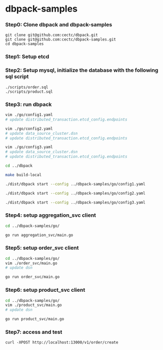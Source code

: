 # dbpack-samples

### Step0: Clone dbpack and dbpack-samples
```shell
git clone git@github.com:cectc/dbpack.git
git clone git@github.com:cectc/dbpack-samples.git
cd dbpack-samples
```

### Step1: Setup etcd

### Step2: Setup mysql, initialize the database with the following sql script
```
./scripts/order.sql
./scripts/product.sql
```

### Step3: run dbpack
```bash
vim ./go/config1.yaml
# update distributed_transaction.etcd_config.endpoints

vim ./go/config2.yaml
# update data_source_cluster.dsn
# update distributed_transaction.etcd_config.endpoints

vim ./go/config3.yaml
# update data_source_cluster.dsn
# update distributed_transaction.etcd_config.endpoints

cd ../dbpack

make build-local

./dist/dbpack start --config ../dbpack-samples/go/config1.yaml

./dist/dbpack start --config ../dbpack-samples/go/config2.yaml

./dist/dbpack start --config ../dbpack-samples/go/config3.yaml
```

### Step4: setup aggregation_svc client
```bash
cd ../dbpack-samples/go/

go run aggregation_svc/main.go
```

### Step5: setup order_svc client
```bash
cd ../dbpack-samples/go/
vim ./order_svc/main.go
# update dsn

go run order_svc/main.go
```

### Step6: setup product_svc client
```bash
cd ../dbpack-samples/go/
vim ./product_svc/main.go
# update dsn

go run product_svc/main.go
```

### Step7: access and test
```
curl -XPOST http://localhost:13000/v1/order/create
```